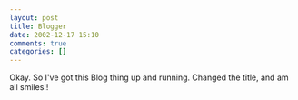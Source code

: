 ```yaml
---
layout: post
title: Blogger
date: 2002-12-17 15:10
comments: true
categories: []
---
```

Okay. So I've got this Blog thing up and running. Changed the title, and am all smiles!!
